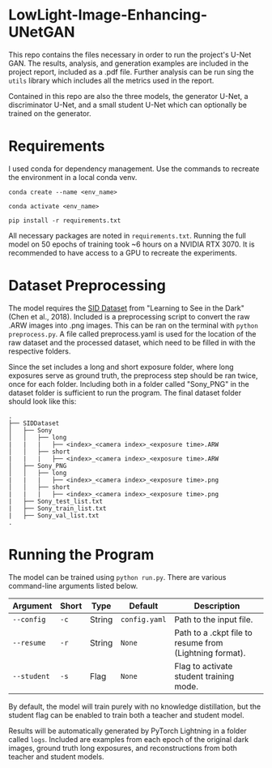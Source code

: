 # LowLight-Image-Enhancing-UNetGAN
This repo contains the files necessary in order to run the project's U-Net GAN. The results, analysis, and 
generation examples are included in the project report, included as a .pdf file. Further analysis can be run 
sing the `utils` library which includes all the metrics used in the report.

Contained in this repo are also the three models, 
the generator U-Net, a discriminator U-Net, and a small student U-Net which can optionally be trained on 
the generator.

# Requirements
I used conda for dependency management. Use the commands to recreate the environment in a local conda venv.

`conda create --name <env_name>`

`conda activate <env_name>`

`pip install -r requirements.txt`

All necessary packages are noted in `requirements.txt`. Running the full model on 50 epochs of training took ~6 hours on a NVIDIA RTX 3070. 
It is recommended to have access to a GPU to recreate the experiments.

# Dataset Preprocessing
The model requires the [SID Dataset](https://cchen156.github.io/SID.html) from  "Learning to See in the Dark" (Chen et al., 2018). 
Included is a preprocessing script to convert the raw .ARW images into .png images. This can be ran on the terminal 
with `python preprocess.py`. A file called preprocess.yaml is used for the location of the raw dataset and the processed dataset, 
which need to be filled in with the respective folders.

Since the set includes a long and short exposure folder, where long exposures serve as ground truth, the preprocess step should be ran twice, once for each folder. Including both 
in a folder called "Sony_PNG" in the dataset folder is sufficient to run the program. The final dataset folder should look like this:
```
.
├── SIDDataset
│   ├── Sony
│   │   ├── long
|   |   |   ├── <index>_<camera index>_<exposure time>.ARW
│   │   ├── short
|   |   |   ├── <index>_<camera index>_<exposure time>.ARW
│   ├── Sony_PNG
│   │   ├── long
|   |   |   ├── <index>_<camera index>_<exposure time>.png
│   │   ├── short
|   |   |   ├── <index>_<camera index>_<exposure time>.png
|   ├── Sony_test_list.txt
|   ├── Sony_train_list.txt
|   ├── Sony_val_list.txt
.
```

# Running the Program
The model can be trained using `python run.py`. There are various command-line arguments listed below.

| Argument          | Short | Type   | Default | Description                                                                 |
|-------------------|-------|--------|---------|-----------------------------------------------------------------------------|
| `--config`        | `-c`  | String | `config.yaml`  | Path to the input file.                                                     |
| `--resume`        | `-r`  | String | `None` | Path to a .ckpt file to resume from (Lightning format).                                              |
| `--student`       | `-s`  | Flag   | `None` | Flag to activate student training mode.                              |

By default, the model will train purely with no knowledge distillation, but the student flag can be enabled to train both
a teacher and student model. 

Results will be automatically generated by PyTorch Lightning in a folder called `logs`. Included are examples 
from each epoch of the original dark images, ground truth long exposures, and reconstructions from both teacher and student models.



